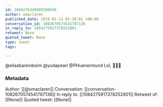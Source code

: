 ```yaml
---
id: 1084276349689200640
author: omaclaren
published_date: 2019-01-13 02:30:01 +00:00
conversation_id: 1082670574541787136
in_reply_to: 1084275917378252801
retweet: None
quoted_tweet: None
type: tweet
tags:

---
```


@eliasbareinboim @yudapearl @PHuenermund Lol, 🙉🙈🙊

### Metadata

Author: [[@omaclaren]]
Conversation: [[conversation-1082670574541787136]]
In reply to: [[1084275917378252801]]
Retweet of: [[None]]
Quoted tweet: [[None]]
